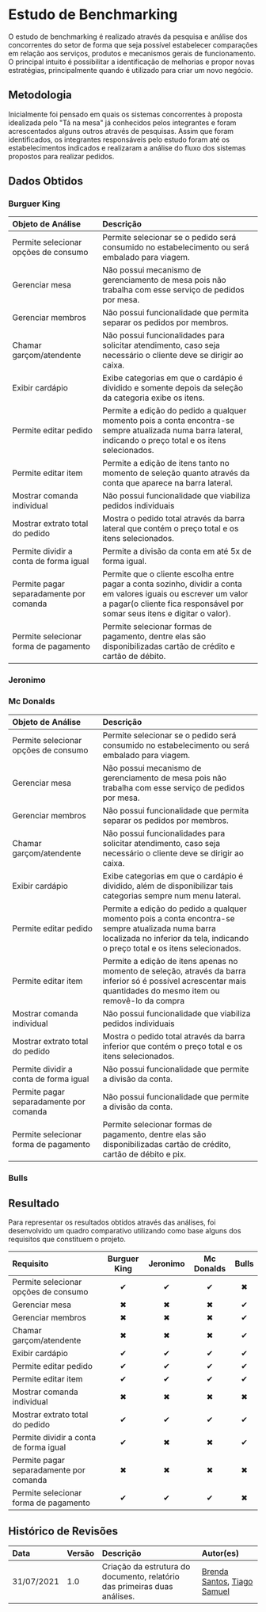 # Estudo de Benchmarking
O estudo de benchmarking é realizado através da pesquisa e análise dos concorrentes do setor de forma que seja possível estabelecer comparações em relação aos serviços, produtos e mecanismos gerais de funcionamento. O principal intuito é possibilitar a identificação de melhorias e propor novas estratégias, principalmente quando é utilizado para criar um novo negócio. 

## Metodologia
Inicialmente foi pensado em quais os sistemas concorrentes à proposta idealizada pelo "Tá na mesa" já conhecidos pelos integrantes e foram acrescentados alguns outros através de pesquisas. Assim que foram identificados, os integrantes responsáveis pelo estudo foram até os estabelecimentos indicados e realizaram a análise do fluxo dos sistemas propostos para realizar pedidos. 

## Dados Obtidos
### Burguer King

| Objeto de Análise |  Descrição |
| :---------------- | :--------- |
| Permite selecionar opções de consumo | Permite selecionar se o pedido será consumido no estabelecimento ou será embalado para viagem. |
| Gerenciar mesa | Não possui mecanismo de gerenciamento de mesa pois não trabalha com esse serviço de pedidos por mesa. |
| Gerenciar membros | Não possui funcionalidade que permita separar os pedidos por membros. |
| Chamar garçom/atendente | Não possui funcionalidades para solicitar atendimento, caso seja necessário o cliente deve se dirigir ao caixa. |
| Exibir cardápio | Exibe categorias em que o cardápio é dividido e somente depois da seleção da categoria exibe os itens. |
| Permite editar pedido | Permite a edição do pedido a qualquer momento pois a conta encontra-se sempre atualizada numa barra lateral, indicando o preço total e os itens selecionados. |
| Permite editar item | Permite a edição de itens tanto no momento de seleção quanto através da conta que aparece na barra lateral. |
| Mostrar comanda individual| Não possui funcionalidade que viabiliza pedidos individuais |
| Mostrar extrato total do pedido| Mostra o pedido total através da barra lateral que contém o preço total e os itens selecionados. |
| Permite dividir a conta de forma igual | Permite a divisão da conta em até 5x de forma igual. |
| Permite pagar separadamente por comanda | Permite que o cliente escolha entre pagar a conta sozinho, dividir a conta em valores iguais ou escrever um valor a pagar(o cliente fica responsável por somar seus itens e digitar o valor). |
| Permite selecionar forma de pagamento | Permite selecionar formas de pagamento, dentre elas são disponibilizadas cartão de crédito e cartão de débito. |

### Jeronimo

### Mc Donalds

| Objeto de Análise |  Descrição |
| :---------------- | :--------- |
| Permite selecionar opções de consumo | Permite selecionar se o pedido será consumido no estabelecimento ou será embalado para viagem. |
| Gerenciar mesa | Não possui mecanismo de gerenciamento de mesa pois não trabalha com esse serviço de pedidos por mesa. |
| Gerenciar membros | Não possui funcionalidade que permita separar os pedidos por membros. |
| Chamar garçom/atendente | Não possui funcionalidades para solicitar atendimento, caso seja necessário o cliente deve se dirigir ao caixa. |
| Exibir cardápio | Exibe categorias em que o cardápio é dividido, além de disponibilizar tais categorias sempre num menu lateral. |
| Permite editar pedido | Permite a edição do pedido a qualquer momento pois a conta encontra-se sempre atualizada numa barra localizada no inferior da tela, indicando o preço total e os itens selecionados. |
| Permite editar item | Permite a edição de itens apenas no momento de seleção, através da barra inferior só é possível acrescentar mais quantidades do mesmo item ou removê-lo da compra |
| Mostrar comanda individual| Não possui funcionalidade que viabiliza pedidos individuais |
| Mostrar extrato total do pedido| Mostra o pedido total através da barra inferior que contém o preço total e os itens selecionados. |
| Permite dividir a conta de forma igual | Não possui funcionalidade que permite a divisão da conta. |
| Permite pagar separadamente por comanda |  Não possui funcionalidade que permite a divisão da conta. |
| Permite selecionar forma de pagamento | Permite selecionar formas de pagamento, dentre elas são disponibilizadas cartão de crédito, cartão de débito e pix. |


### Bulls


## Resultado
Para representar os resultados obtidos através das análises, foi desenvolvido um quadro comparativo utilizando como base alguns dos requisitos que constituem o projeto.

|Requisito| Burguer King | Jeronimo | Mc Donalds | Bulls |
| :------ | :----------: | :------: | :--------: | :---: |
| Permite selecionar opções de consumo | ✔ | ✔ | ✔ | ✖ |
| Gerenciar mesa | ✖ | ✖ | ✖ | ✔ |
| Gerenciar membros | ✖ | ✖ | ✖ | ✔ |
| Chamar garçom/atendente | ✖ | ✖ | ✖ | ✔ |
| Exibir cardápio | ✔ | ✔ | ✔ | ✔ |
| Permite editar pedido | ✔ | ✔ | ✔ | ✔ |
| Permite editar item | ✔ | ✔ | ✔ | ✔ |
| Mostrar comanda individual| ✖ | ✖ | ✖ | ✖ |
| Mostrar extrato total do pedido| ✔ | ✔ | ✔ | ✔ |
| Permite dividir a conta de forma igual | ✔ | ✖ | ✖ | ✔ |
| Permite pagar separadamente por comanda | ✖ | ✖ | ✖ | ✖ |
| Permite selecionar forma de pagamento | ✔ | ✔ | ✔ | ✖ |

## Histórico de Revisões

|    Data    | Versão | Descrição |         Autor(es)          |
| :--------- | :----- | :-------- | :------------------------- |
| 31/07/2021 |  1.0   | Criação da estrutura do documento, relatório das primeiras duas análises.| [Brenda Santos](https://github.com/brendavsantos), [Tiago Samuel](https://github.com/tsrrodrigues) |
